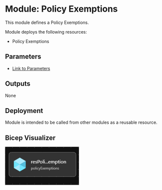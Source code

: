 # Module: Policy Exemptions

This module defines a Policy Exemptions.

Module deploys the following resources:

- Policy Exemptions

## Parameters

- [Link to Parameters](generateddocs/policyExemptions.bicep.md)

## Outputs

None

## Deployment

Module is intended to be called from other modules as a reusable resource.

## Bicep Visualizer

![Bicep Visualizer](media/bicepVisualizer.png "Bicep Visualizer")
